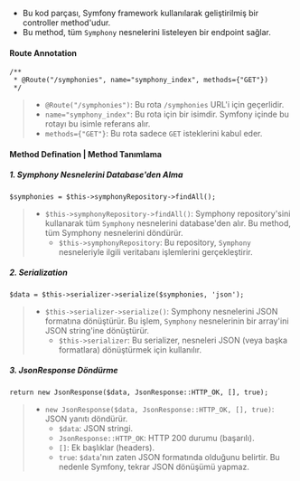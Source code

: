 + Bu kod parçası, Symfony framework kullanılarak geliştirilmiş bir controller method'udur.
+ Bu method, tüm `Symphony` nesnelerini listeleyen bir endpoint sağlar. 

#### Route Annotation
~~~~~~~
/**
 * @Route("/symphonies", name="symphony_index", methods={"GET"})
 */
~~~~~~~
> + `@Route("/symphonies")`: Bu rota `/symphonies` URL'i için geçerlidir.
> + `name="symphony_index"`: Bu rota için bir isimdir. Symfony içinde bu rotayı bu isimle referans alır.
> + `methods={"GET"}`: Bu rota sadece `GET` isteklerini kabul eder.

#### Method Defination | Method Tanımlama
##### 1. Symphony Nesnelerini Database'den Alma
~~~~~~~
$symphonies = $this->symphonyRepository->findAll();
~~~~~~~
> + `$this->symphonyRepository->findAll()`: Symphony repository'sini kullanarak tüm `Symphony` nesnelerini database'den alır. Bu method, tüm Symphony nesnelerini döndürür.
>   - `$this->symphonyRepository`: Bu repository, `Symphony` nesneleriyle ilgili veritabanı işlemlerini gerçekleştirir.

##### 2. Serialization
~~~~~~~
$data = $this->serializer->serialize($symphonies, 'json');
~~~~~~~
> + `$this->serializer->serialize()`: Symphony nesnelerini JSON formatına dönüştürür. Bu işlem, `Symphony` nesnelerinin bir array'ini JSON string'ine dönüştürür.
>   - `$this->serializer`: Bu serializer, nesneleri JSON (veya başka formatlara) dönüştürmek için kullanılır.

##### 3. JsonResponse Döndürme
~~~~~~~
return new JsonResponse($data, JsonResponse::HTTP_OK, [], true);
~~~~~~~
> + `new JsonResponse($data, JsonResponse::HTTP_OK, [], true)`: JSON yanıtı döndürür.
>   - `$data`: JSON stringi.
>   - `JsonResponse::HTTP_OK`: HTTP 200 durumu (başarılı).
>   - `[]`: Ek başlıklar (headers).
>   - `true`: `$data`'nın zaten JSON formatında olduğunu belirtir. Bu nedenle Symfony, tekrar JSON dönüşümü yapmaz.
